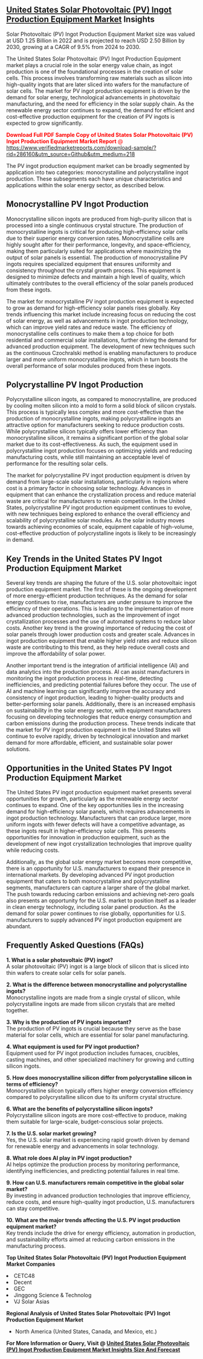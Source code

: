 <h2><a href="https://www.verifiedmarketreports.com/download-sample/?rid=286160&amp;utm_source=Github&amp;utm_medium=218" target="_blank">United States Solar Photovoltaic (PV) Ingot Production Equipment Market</a> Insights</h2><p>Solar Photovoltaic (PV) Ingot Production Equipment Market size was valued at USD 1.25 Billion in 2022 and is projected to reach USD 2.50 Billion by 2030, growing at a CAGR of 9.5% from 2024 to 2030.</p><p><p>The United States Solar Photovoltaic (PV) Ingot Production Equipment market plays a crucial role in the solar energy value chain, as ingot production is one of the foundational processes in the creation of solar cells. This process involves transforming raw materials such as silicon into high-quality ingots that are later sliced into wafers for the manufacture of solar cells. The market for PV ingot production equipment is driven by the demand for solar energy, technological advancements in photovoltaic manufacturing, and the need for efficiency in the solar supply chain. As the renewable energy sector continues to expand, the demand for efficient and cost-effective production equipment for the creation of PV ingots is expected to grow significantly. <p><span class=""><span style="color: #ff0000;"><strong>Download Full PDF Sample Copy of United States Solar Photovoltaic (PV) Ingot Production Equipment Market Report</strong> @ </span><a href="https://www.verifiedmarketreports.com/download-sample/?rid=286160&amp;utm_source=Github&amp;utm_medium=218" target="_blank">https://www.verifiedmarketreports.com/download-sample/?rid=286160&amp;utm_source=Github&amp;utm_medium=218</a></span></p> The PV ingot production equipment market can be broadly segmented by application into two categories: monocrystalline and polycrystalline ingot production. These subsegments each have unique characteristics and applications within the solar energy sector, as described below. <h2>Monocrystalline PV Ingot Production</h2> <p>Monocrystalline silicon ingots are produced from high-purity silicon that is processed into a single continuous crystal structure. The production of monocrystalline ingots is critical for producing high-efficiency solar cells due to their superior energy conversion rates. Monocrystalline cells are highly sought after for their performance, longevity, and space-efficiency, making them particularly suited for applications where maximizing the output of solar panels is essential. The production of monocrystalline PV ingots requires specialized equipment that ensures uniformity and consistency throughout the crystal growth process. This equipment is designed to minimize defects and maintain a high level of quality, which ultimately contributes to the overall efficiency of the solar panels produced from these ingots.</p> <p>The market for monocrystalline PV ingot production equipment is expected to grow as demand for high-efficiency solar panels rises globally. Key trends influencing this market include increasing focus on reducing the cost of solar energy, as well as advancements in ingot production technology, which can improve yield rates and reduce waste. The efficiency of monocrystalline cells continues to make them a top choice for both residential and commercial solar installations, further driving the demand for advanced production equipment. The development of new techniques such as the continuous Czochralski method is enabling manufacturers to produce larger and more uniform monocrystalline ingots, which in turn boosts the overall performance of solar modules produced from these ingots.</p> <h2>Polycrystalline PV Ingot Production</h2> <p>Polycrystalline silicon ingots, as compared to monocrystalline, are produced by cooling molten silicon into a mold to form a solid block of silicon crystals. This process is typically less complex and more cost-effective than the production of monocrystalline ingots, making polycrystalline ingots an attractive option for manufacturers seeking to reduce production costs. While polycrystalline silicon typically offers lower efficiency than monocrystalline silicon, it remains a significant portion of the global solar market due to its cost-effectiveness. As such, the equipment used in polycrystalline ingot production focuses on optimizing yields and reducing manufacturing costs, while still maintaining an acceptable level of performance for the resulting solar cells.</p> <p>The market for polycrystalline PV ingot production equipment is driven by demand from large-scale solar installations, particularly in regions where cost is a primary factor in choosing solar technology. Advances in equipment that can enhance the crystallization process and reduce material waste are critical for manufacturers to remain competitive. In the United States, polycrystalline PV ingot production equipment continues to evolve, with new techniques being explored to enhance the overall efficiency and scalability of polycrystalline solar modules. As the solar industry moves towards achieving economies of scale, equipment capable of high-volume, cost-effective production of polycrystalline ingots is likely to be increasingly in demand.</p> <h2>Key Trends in the United States PV Ingot Production Equipment Market</h2> <p>Several key trends are shaping the future of the U.S. solar photovoltaic ingot production equipment market. The first of these is the ongoing development of more energy-efficient production techniques. As the demand for solar energy continues to rise, manufacturers are under pressure to improve the efficiency of their operations. This is leading to the implementation of more advanced production technologies, such as the improvement of ingot crystallization processes and the use of automated systems to reduce labor costs. Another key trend is the growing importance of reducing the cost of solar panels through lower production costs and greater scale. Advances in ingot production equipment that enable higher yield rates and reduce silicon waste are contributing to this trend, as they help reduce overall costs and improve the affordability of solar power.</p> <p>Another important trend is the integration of artificial intelligence (AI) and data analytics into the production process. AI can assist manufacturers in monitoring the ingot production process in real-time, detecting inefficiencies, and predicting potential failures before they occur. The use of AI and machine learning can significantly improve the accuracy and consistency of ingot production, leading to higher-quality products and better-performing solar panels. Additionally, there is an increased emphasis on sustainability in the solar energy sector, with equipment manufacturers focusing on developing technologies that reduce energy consumption and carbon emissions during the production process. These trends indicate that the market for PV ingot production equipment in the United States will continue to evolve rapidly, driven by technological innovation and market demand for more affordable, efficient, and sustainable solar power solutions.</p> <h2>Opportunities in the United States PV Ingot Production Equipment Market</h2> <p>The United States PV ingot production equipment market presents several opportunities for growth, particularly as the renewable energy sector continues to expand. One of the key opportunities lies in the increasing demand for high-efficiency solar panels, which requires advancements in ingot production technology. Manufacturers that can produce larger, more uniform ingots with fewer defects will have a competitive advantage, as these ingots result in higher-efficiency solar cells. This presents opportunities for innovation in production equipment, such as the development of new ingot crystallization technologies that improve quality while reducing costs.</p> <p>Additionally, as the global solar energy market becomes more competitive, there is an opportunity for U.S. manufacturers to expand their presence in international markets. By developing advanced PV ingot production equipment that caters to both monocrystalline and polycrystalline segments, manufacturers can capture a larger share of the global market. The push towards reducing carbon emissions and achieving net-zero goals also presents an opportunity for the U.S. market to position itself as a leader in clean energy technology, including solar panel production. As the demand for solar power continues to rise globally, opportunities for U.S. manufacturers to supply advanced PV ingot production equipment are abundant.</p> <h2>Frequently Asked Questions (FAQs)</h2> <p><strong>1. What is a solar photovoltaic (PV) ingot?</strong><br>A solar photovoltaic (PV) ingot is a large block of silicon that is sliced into thin wafers to create solar cells for solar panels.</p> <p><strong>2. What is the difference between monocrystalline and polycrystalline ingots?</strong><br>Monocrystalline ingots are made from a single crystal of silicon, while polycrystalline ingots are made from silicon crystals that are melted together.</p> <p><strong>3. Why is the production of PV ingots important?</strong><br>The production of PV ingots is crucial because they serve as the base material for solar cells, which are essential for solar panel manufacturing.</p> <p><strong>4. What equipment is used for PV ingot production?</strong><br>Equipment used for PV ingot production includes furnaces, crucibles, casting machines, and other specialized machinery for growing and cutting silicon ingots.</p> <p><strong>5. How does monocrystalline silicon differ from polycrystalline silicon in terms of efficiency?</strong><br>Monocrystalline silicon typically offers higher energy conversion efficiency compared to polycrystalline silicon due to its uniform crystal structure.</p> <p><strong>6. What are the benefits of polycrystalline silicon ingots?</strong><br>Polycrystalline silicon ingots are more cost-effective to produce, making them suitable for large-scale, budget-conscious solar projects.</p> <p><strong>7. Is the U.S. solar market growing?</strong><br>Yes, the U.S. solar market is experiencing rapid growth driven by demand for renewable energy and advancements in solar technology.</p> <p><strong>8. What role does AI play in PV ingot production?</strong><br>AI helps optimize the production process by monitoring performance, identifying inefficiencies, and predicting potential failures in real time.</p> <p><strong>9. How can U.S. manufacturers remain competitive in the global solar market?</strong><br>By investing in advanced production technologies that improve efficiency, reduce costs, and ensure high-quality ingot production, U.S. manufacturers can stay competitive.</p> <p><strong>10. What are the major trends affecting the U.S. PV ingot production equipment market?</strong><br>Key trends include the drive for energy efficiency, automation in production, and sustainability efforts aimed at reducing carbon emissions in the manufacturing process.</p></p><p><strong>Top United States Solar Photovoltaic (PV) Ingot Production Equipment Market Companies</strong></p><div data-test-id=""><p><li>CETC48</li><li> Decent</li><li> GEC</li><li> Jinggong Science & Technolog</li><li> VJ Solar Asias</li></p><div><strong>Regional Analysis of&nbsp;United States Solar Photovoltaic (PV) Ingot Production Equipment Market</strong></div><ul><li dir="ltr"><p dir="ltr">North America&nbsp;(United States, Canada, and Mexico, etc.)</p></li></ul><p><strong>For More Information or Query, Visit @&nbsp;</strong><strong><a href="https://www.verifiedmarketreports.com/product/solar-photovoltaic-pv-ingot-production-equipment-market/?utm_source=Github&amp;utm_medium=218" target="_blank">United States Solar Photovoltaic (PV) Ingot Production Equipment Market Insights Size And Forecast</a></strong></p></div>
